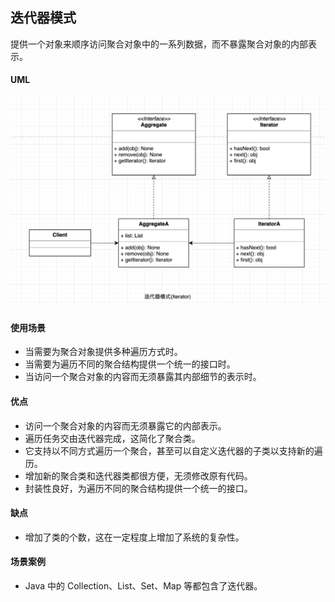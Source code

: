 ## 迭代器模式
提供一个对象来顺序访问聚合对象中的一系列数据，而不暴露聚合对象的内部表示。

#### UML

<div align="center"> <img src="Iterator.png"/> </div>

#### 使用场景
* 当需要为聚合对象提供多种遍历方式时。
* 当需要为遍历不同的聚合结构提供一个统一的接口时。
* 当访问一个聚合对象的内容而无须暴露其内部细节的表示时。

#### 优点
* 访问一个聚合对象的内容而无须暴露它的内部表示。
* 遍历任务交由迭代器完成，这简化了聚合类。
* 它支持以不同方式遍历一个聚合，甚至可以自定义迭代器的子类以支持新的遍历。
* 增加新的聚合类和迭代器类都很方便，无须修改原有代码。
* 封装性良好，为遍历不同的聚合结构提供一个统一的接口。

#### 缺点
* 增加了类的个数，这在一定程度上增加了系统的复杂性。

#### 场景案例
*  Java 中的 Collection、List、Set、Map 等都包含了迭代器。
